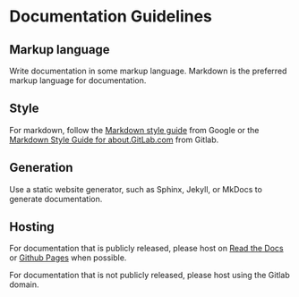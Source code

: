 # Documentation Guidelines

## Markup language

Write documentation in some markup language. Markdown is the preferred markup language for documentation.

## Style

For markdown, follow the [Markdown style guide](https://google.github.io/styleguide/docguide/style.html) from Google or the [Markdown Style Guide for about.GitLab.com](https://about.gitlab.com/handbook/markdown-guide/) from Gitlab.

## Generation

Use a static website generator, such as Sphinx, Jekyll, or MkDocs to generate documentation.

## Hosting

For documentation that is publicly released, please host on [Read the Docs](https://docs.readthedocs.io/) or [Github Pages](https://pages.github.com/) when possible.

For documentation that is not publicly released, please host using the Gitlab domain.
